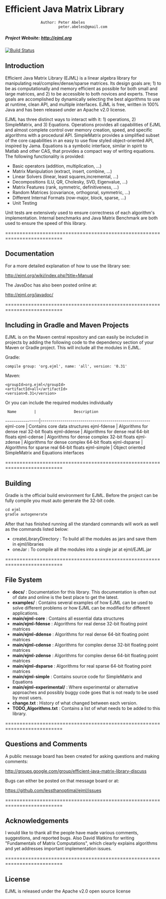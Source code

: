 # Efficient Java Matrix Library

                    Author: Peter Abeles
                            peter.abeles@gmail.com 

#####  Project Website: http://ejml.org

[![Build Status](https://travis-ci.org/lessthanoptimal/ejml.svg?branch=master)](https://travis-ci.org/lessthanoptimal/ejml)

## Introduction

Efficient Java Matrix Library (EJML) is a linear algebra library for manipulating real/complex/dense/sparse matrices. Its design goals are; 1) to be as computationally and memory efficient as possible for both small and large matrices, and 2) to be accessible to both novices and experts. These goals are accomplished by dynamically selecting the best algorithms to use at runtime, clean API, and multiple interfaces. EJML is free, written in 100% Java and has been released under an Apache v2.0 license.

EJML has three distinct ways to interact with it: 1) operations, 2) SimpleMatrix, and 3) Equations. Operations provides all capabilities of EJML and almost complete control over memory creation, speed, and specific algorithms with a procedural API. SimpleMatrix provides a simplified subset of the core capabilities in an easy to use flow styled object-oriented API, inspired by Jama. Equations is a symbolic interface, similar in spirit to Matlab and other CAS, that provides a compact way of writing equations.
The following functionality is provided:

* Basic operators (addition, multiplication, ...)
* Matrix Manipulation (extract, insert, combine, ...)
* Linear Solvers (linear, least squares,incremental, ...)
* Decompositions (LU, QR, Cholesky, SVD, Eigenvalue, ...)
* Matrix Features (rank, symmetric, definitiveness, ...)
* Random Matrices (covariance, orthogonal, symmetric, ...)
* Different Internal Formats (row-major, block, sparse, ...)
* Unit Testing

Unit tests are extensively used to ensure correctness of each algorithm's implementation.  Internal benchmarks and Java Matrix Benchmark are both used to ensure the speed of this library.

==========================================================================
## Documentation

For a more detailed explanation of how to use the library see:

http://ejml.org/wiki/index.php?title=Manual

The JavaDoc has also been posted online at:

http://ejml.org/javadoc/

==========================================================================
## Including in Gradle and Maven Projects

EJML is on the Maven central repository and can easily be included in projects by adding the following code to the dependency section of your Maven or Gradle project.  This will include all the modules in EJML.

Gradle:
```
compile group: 'org.ejml', name: 'all', version: '0.31'
```

Maven:
```
<groupId>org.ejml</groupId>
<artifactId>all</artifactId>
<version>0.31</version>
```
Or you can include the required modules individually

     Name        |                 Description
-----------------|-------------------------------------------------------
ejml-core        | Contains core data structures
ejml-fdense      | Algorithms for dense real 32-bit floats
ejml-ddense      | Algorithms for dense real 64-bit floats
ejml-cdense      | Algorithms for dense complex 32-bit floats
ejml-zdense      | Algorithms for dense complex 64-bit floats
ejml-dsparse     | Algorithms for sparse real 64-bit floats
ejml-simple      | Object oriented SimpleMatrix and Equations interfaces

==========================================================================
## Building

Gradle is the official build environment for EJML.  Before the project can be fully compile you must auto generate
the 32-bit code.
```java
cd ejml
gradle autogenerate
```
After that has finished running all the standard commands will work as well as the commands listed below:

* createLibraryDirectory : To build all the modules as jars and save them in ejml/libraries
* oneJar : To compile all the modules into a single jar at ejml/EJML.jar

==========================================================================
## File System

* **docs/** :
         Documentation for this library. This documentation is often out of date and online is the best place to get the latest.
* **examples/** :
         Contains several examples of how EJML can be used to solve different problems or how EJML can be modified for different applications.
* **main/ejml-core** :
         Contains all essential data structures
* **main/ejml-fdense** :
         Algorithms for real dense 32-bit floating point matrices
* **main/ejml-ddense** :
         Algorithms for real dense 64-bit floating point matrices
* **main/ejml-cdense** :
         Algorithms for complex dense 32-bit floating point matrices
* **main/ejml-zdense** :
         Algorithms for complex dense 64-bit floating point matrices
* **main/ejml-dsparse** :
         Algorithms for real sparse 64-bit floating point matrices
* **main/ejml-simple** :
         Contains source code for SimpleMatrix and Equations
* **main/ejml-experimental/** :
         Where experimental or alternative approaches and possibly buggy code goes that is not ready to be used by most users.
* **change.txt** :
         History of what changed between each version.
* **TODO_Algorithms.txt** :
         Contains a list of what needs to be added to this library.

==========================================================================
## Questions and Comments

A public message board has been created for asking questions and making comments:

http://groups.google.com/group/efficient-java-matrix-library-discuss

Bugs can either be posted on that message board or at:

https://github.com/lessthanoptimal/ejml/issues

==========================================================================
## Acknowledgements

I would like to thank all the people have made various comments, suggestions, and reported bugs.  Also David Watkins
for writing "Fundamentals of Matrix Computations", which clearly explains algorithms and yet addresses important
implementation issues.

==========================================================================
## License

EJML is released under the Apache v2.0 open source license

